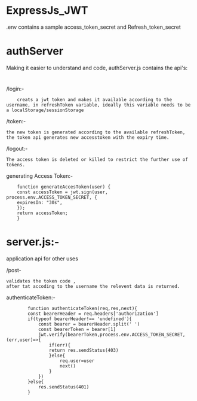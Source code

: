 # ExpressJs_JWT

.env 
contains a sample access_token_secret and Refresh_token_secret

# authServer
 
Making it easier to understand and code,
authServer.js contains the api's:

#
/login:- 
        
        creats a jwt token and makes it available according to the username, in refreshToken variable, ideally this variable needs to be a localStorage/sessionStorage

/token:-

    the new token is generated according to the available refreshToken, the token api generates new accesstoken with the expiry time.

/logout:- 

    The access token is deleted or killed to restrict the further use of tokens.

generating Access Token:-

        function generateAccesToken(user) {
        const accessToken = jwt.sign(user, process.env.ACCESS_TOKEN_SECRET, {
        expiresIn: "30s",
        });
        return accessToken;
        }


# server.js:-

application api for other uses

/post- 

    validates the token code , 
    after tat accoding to the username the relevent data is returned.
    
authenticateToken:-

            function authenticateToken(req,res,next){
            const bearerHeader = req.headers['authorization']
            if(typeof bearerHeader!== 'undefined'){
                const bearer = bearerHeader.split(' ')
                const bearerToken = bearer[1]
                jwt.verify(bearerToken,process.env.ACCESS_TOKEN_SECRET,(err,user)=>{
                    if(err){
                    return res.sendStatus(403)
                    }else{
                        req.user=user
                        next()
                    }
                })
            }else{
                res.sendStatus(401)
            }